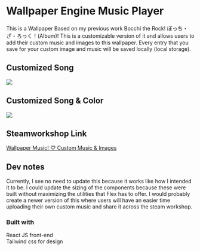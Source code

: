 # Wallpaper Engine Music Player
This is a Wallpaper Based on my previous work Bocchi the Rock! ぼっち・ざ・ろっく！(Album)! This is a customizable version of it and allows users to add their custom music and images to this wallpaper. Every entry that you save for your custom image and music will be saved locally (local storage).

##  Customized Song
<img src="https://i.imgur.com/85x6Fp5.png" />

##  Customized Song & Color
<img src="https://i.imgur.com/GpxKebj.png" />

##  Steamworkshop Link
[Wallpaper Music! ♡ Custom Music & Images](https://steamcommunity.com/sharedfiles/filedetails/?id=2951409261)

## Dev notes
Currently, I see no need to update this because it works like how I intended it to be. I could update the sizing of the components because these were built without maximizing the utilities that Flex has to offer. I would probably create a newer version of this where users will have an easier time uploading their own custom music and share it across the steam workshop.

### Built with
React JS front-end  <br />
Tailwind css for design
